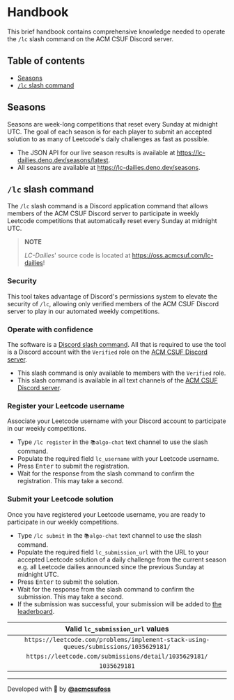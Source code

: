 # Handbook

This brief handbook contains comprehensive knowledge needed to operate the `/lc` slash command on the ACM CSUF Discord server.

## Table of contents

- [Seasons](#seasons)
- [`/lc` slash command](#lc-slash-command)

## Seasons

Seasons are week-long competitions that reset every Sunday at midnight UTC. The goal of each season is for each player to submit an accepted solution to as many of Leetcode's daily challenges as fast as possible.

- The JSON API for our live season results is available at <https://lc-dailies.deno.dev/seasons/latest>.
- All seasons are available at <https://lc-dailies.deno.dev/seasons>.

## `/lc` slash command

The `/lc` slash command is a Discord application command that allows members of the ACM CSUF Discord server to participate in weekly Leetcode competitions that automatically reset every Sunday at midnight UTC.

> **NOTE**
>
> _LC-Dailies_' source code is located at <https://oss.acmcsuf.com/lc-dailies>!

### Security

This tool takes advantage of Discord's permissions system to elevate the
security of `/lc`, allowing only verified members of the ACM CSUF Discord server to play in our automated weekly competitions.

### Operate with confidence

The software is a
[Discord slash command](https://discord.com/developers/docs/interactions/application-commands).
All that is required to use the tool is a Discord account with the `Verified` role
on the [ACM CSUF Discord server](https://acmcsuf.com/discord).

- This slash command is only available to members with the `Verified` role.
- This slash command is available in all text channels of the
  [ACM CSUF Discord server](https://acmcsuf.com/discord).

### Register your Leetcode username

Associate your Leetcode username with your Discord account to participate in our
weekly competitions.

- Type `/lc register` in the `📚algo-chat` text channel to use the slash command.
- Populate the required field `lc_username` with your Leetcode username.
- Press <kbd>Enter</kbd> to submit the registration.
- Wait for the response from the slash command to confirm the registration. This
  may take a second.

### Submit your Leetcode solution

Once you have registered your Leetcode username, you are ready to participate in our weekly competitions.

- Type `/lc submit` in the `📚algo-chat` text channel to use the slash command.
- Populate the required field `lc_submission_url` with the URL to your accepted Leetcode solution of a daily challenge from the current season e.g. all Leetcode dailies announced since the previous Sunday at midnight UTC.
- Press <kbd>Enter</kbd> to submit the solution.
- Wait for the response from the slash command to confirm the submission. This
  may take a second.
- If the submission was successful, your submission will be added to [the
  leaderboard](https://lc-dailies.deno.dev/seasons/latest).

|                           Valid `lc_submission_url` values                           |
| :----------------------------------------------------------------------------------: |
| `https://leetcode.com/problems/implement-stack-using-queues/submissions/1035629181/` |
|                `https://leetcode.com/submissions/detail/1035629181/`                 |
|                                     `1035629181`                                     |

---

Developed with 💖 by [**@acmcsufoss**](https://oss.acmcsuf.com/)
